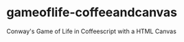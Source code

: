 gameoflife-coffeeandcanvas
==========================

Conway's Game of Life in Coffeescript with a HTML Canvas